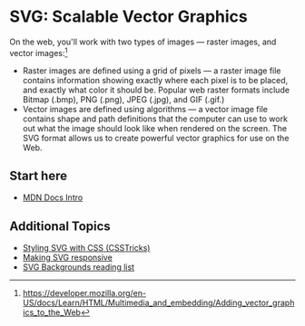 # SVG: Scalable Vector Graphics

On the web, you'll work with two types of images — raster images, and vector
images:[^mdnsvg]

- Raster images are defined using a grid of pixels — a raster image file
  contains information showing exactly where each pixel is to be placed, and
  exactly what color it should be. Popular web raster formats include Bitmap
  (.bmp), PNG (.png), JPEG (.jpg), and GIF (.gif.)
- Vector images are defined using algorithms — a vector image file contains
  shape and path definitions that the computer can use to work out what the
  image should look like when rendered on the screen. The SVG format allows us
  to create powerful vector graphics for use on the Web.

## Start here

- [MDN Docs Intro](https://developer.mozilla.org/en-US/docs/Learn/HTML/Multimedia_and_embedding/Adding_vector_graphics_to_the_Web)

## Additional Topics

- [Styling SVG with CSS (CSSTricks)](https://css-tricks.com/svg-properties-and-css/)
- [Making SVG responsive](https://thenewcode.com/744/Making-SVG-Responsive)
- [SVG Backgrounds reading list](https://thenewcode.com/361/Web-Developer-Reading-List-SVG-Backgrounds)

[^mdnsvg]:
    https://developer.mozilla.org/en-US/docs/Learn/HTML/Multimedia_and_embedding/Adding_vector_graphics_to_the_Web
